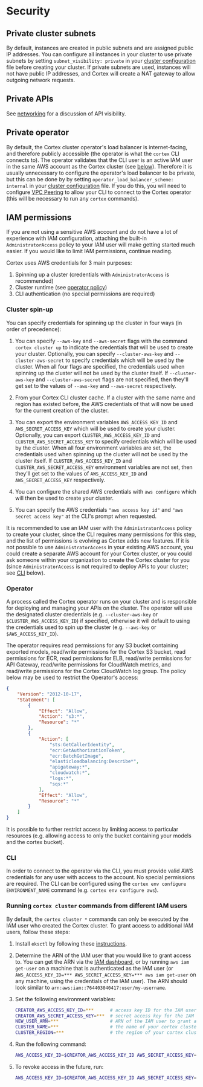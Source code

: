 # Security

## Private cluster subnets

By default, instances are created in public subnets and are assigned public IP addresses. You can configure all instances in your cluster to use private subnets by setting `subnet_visibility: private` in your [cluster configuration](install.md) file before creating your cluster. If private subnets are used, instances will not have public IP addresses, and Cortex will create a NAT gateway to allow outgoing network requests.

## Private APIs

See [networking](networking.md) for a discussion of API visibility.

## Private operator

By default, the Cortex cluster operator's load balancer is internet-facing, and therefore publicly accessible (the operator is what the `cortex` CLI connects to). The operator validates that the CLI user is an active IAM user in the same AWS account as the Cortex cluster (see [below](#cli)). Therefore it is usually unnecessary to configure the operator's load balancer to be private, but this can be done by by setting `operator_load_balancer_scheme: internal` in your [cluster configuration](install.md) file. If you do this, you will need to configure [VPC Peering](vpc-peering.md) to allow your CLI to connect to the Cortex operator (this will be necessary to run any `cortex` commands).

## IAM permissions

If you are not using a sensitive AWS account and do not have a lot of experience with IAM configuration, attaching the built-in `AdministratorAccess` policy to your IAM user will make getting started much easier. If you would like to limit IAM permissions, continue reading.

Cortex uses AWS credentials for 3 main purposes:

1. Spinning up a cluster (credentials with `AdministratorAccess` is recommended)
2. Cluster runtime (see [operator policy](#operator))
3. CLI authentication (no special permissions are required)

### Cluster spin-up

You can specify credentials for spinning up the cluster in four ways (in order of precedence):

1. You can specify `--aws-key` and `--aws-secret` flags with the command `cortex cluster up` to indicate the credentials that will be used to create your cluster. Optionally, you can specify `--cluster-aws-key` and `--cluster-aws-secret` to specify credentials which will be used by the cluster. When all four flags are specified, the credentials used when spinning up the cluster will not be used by the cluster itself. If `--cluster-aws-key` and `--cluster-aws-secret` flags are not specified, then they'll get set to the values of `--aws-key` and `--aws-secret` respectively.

2. From your Cortex CLI cluster cache. If a cluster with the same name and region has existed before, the AWS credentials of that will now be used for the current creation of the cluster.

3. You can export the environment variables `AWS_ACCESS_KEY_ID` and `AWS_SECRET_ACCESS_KEY` which will be used to create your cluster. Optionally, you can export `CLUSTER_AWS_ACCESS_KEY_ID` and `CLUSTER_AWS_SECRET_ACCESS_KEY` to specify credentials which will be used by the cluster. When all four environment variables are set, the credentials used when spinning up the cluster will not be used by the cluster itself. If `CLUSTER_AWS_ACCESS_KEY_ID` and `CLUSTER_AWS_SECRET_ACCESS_KEY` environment variables are not set, then they'll get set to the values of `AWS_ACCESS_KEY_ID` and `AWS_SECRET_ACCESS_KEY` respectively.

4. You can configure the shared AWS credentials with `aws configure` which will then be used to create your cluster.

5. You can specify the AWS credentials `"aws access key id"` and `"aws secret access key"` at the CLI's prompt when requested.

It is recommended to use an IAM user with the `AdministratorAccess` policy to create your cluster, since the CLI requires many permissions for this step, and the list of permissions is evolving as Cortex adds new features. If it is not possible to use `AdministratorAccess` in your existing AWS account, you could create a separate AWS account for your Cortex cluster, or you could ask someone within your organization to create the Cortex cluster for you (since `AdministratorAccess` is not required to deploy APIs to your cluster; see [CLI](#cli) below).

### Operator

A process called the Cortex operator runs on your cluster and is responsible for deploying and managing your APIs on the cluster. The operator will use the designated cluster credentials (e.g. `--cluster-aws-key` or `$CLUSTER_AWS_ACCESS_KEY_ID`) if specified, otherwise it will default to using the credentials used to spin up the cluster (e.g. `--aws-key` or `$AWS_ACCESS_KEY_ID`).

The operator requires read permissions for any S3 bucket containing exported models, read/write permissions for the Cortex S3 bucket, read permissions for ECR, read permissions for ELB, read/write permissions for API Gateway, read/write permissions for CloudWatch metrics, and read/write permissions for the Cortex CloudWatch log group. The policy below may be used to restrict the Operator's access:

```json
{
    "Version": "2012-10-17",
    "Statement": [
        {
            "Effect": "Allow",
            "Action": "s3:*",
            "Resource": "*"
        },
        {
            "Action": [
                "sts:GetCallerIdentity",
                "ecr:GetAuthorizationToken",
                "ecr:BatchGetImage",
                "elasticloadbalancing:Describe*",
                "apigateway:*",
                "cloudwatch:*",
                "logs:*",
                "sqs:*"
            ],
            "Effect": "Allow",
            "Resource": "*"
        }
    ]
}
```

It is possible to further restrict access by limiting access to particular resources (e.g. allowing access to only the bucket containing your models and the cortex bucket).

### CLI

In order to connect to the operator via the CLI, you must provide valid AWS credentials for any user with access to the account. No special permissions are required. The CLI can be configured using the `cortex env configure ENVIRONMENT_NAME` command (e.g. `cortex env configure aws`).

### Running `cortex cluster` commands from different IAM users

By default, the `cortex cluster *` commands can only be executed by the IAM user who created the Cortex cluster. To grant access to additional IAM users, follow these steps:

1. Install `eksctl` by following these [instructions](https://eksctl.io/introduction/#installation).

1. Determine the ARN of the IAM user that you would like to grant access to. You can get the ARN via the [IAM dashboard](https://console.aws.amazon.com/iam/home#/users), or by running `aws iam get-user` on a machine that is authenticated as the IAM user (or `AWS_ACCESS_KEY_ID=*** AWS_SECRET_ACCESS_KEY=*** aws iam get-user` on any machine, using the credentials of the IAM user). The ARN should look similar to `arn:aws:iam::764403040417:user/my-username`.

1. Set the following environment variables:

    ```bash
    CREATOR_AWS_ACCESS_KEY_ID=***      # access key ID for the IAM user that created the cluster
    CREATOR_AWS_SECRET_ACCESS_KEY=***  # secret access key for the IAM user that created the cluster
    NEW_USER_ARN=***                   # ARN of the IAM user to grant access to
    CLUSTER_NAME=***                   # the name of your cortex cluster (will be "cortex" unless you specified a different name in your cluster configuration file)
    CLUSTER_REGION=***                 # the region of your cortex cluster
    ```

1. Run the following command:

    ```bash
    AWS_ACCESS_KEY_ID=$CREATOR_AWS_ACCESS_KEY_ID AWS_SECRET_ACCESS_KEY=$CREATOR_AWS_SECRET_ACCESS_KEY eksctl create iamidentitymapping --region $CLUSTER_REGION --cluster $CLUSTER_NAME --arn $NEW_USER_ARN --group system:masters --username $NEW_USER_ARN
    ```

1. To revoke access in the future, run:

    ```bash
    AWS_ACCESS_KEY_ID=$CREATOR_AWS_ACCESS_KEY_ID AWS_SECRET_ACCESS_KEY=$CREATOR_AWS_SECRET_ACCESS_KEY eksctl delete iamidentitymapping --region $CLUSTER_REGION --cluster $CLUSTER_NAME --arn $NEW_USER_ARN --all
    ```
